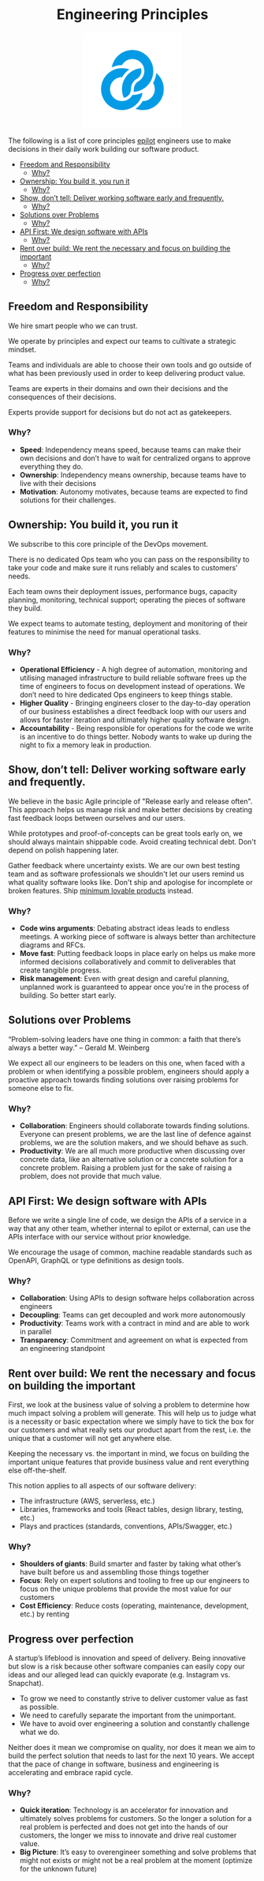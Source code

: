 <h1 align="center"> Engineering Principles</h1>

<p align="center"><img alt="epilot" src="./epilot-logo.svg" width="200"></p>

The following is a list of core principles [epilot](https://epilot.cloud/) engineers use to make decisions in their daily work building our software product.

<!-- toc -->

- [Freedom and Responsibility](#freedom-and-responsibility)
  - [Why?](#why)
- [Ownership: You build it, you run it](#ownership-you-build-it-you-run-it)
  - [Why?](#why-1)
- [Show, don’t tell: Deliver working software early and frequently.](#show-dont-tell-deliver-working-software-early-and-frequently)
  - [Why?](#why-2)
- [Solutions over Problems](#solutions-over-problems)
  - [Why?](#why-3)
- [API First: We design software with APIs](#api-first-we-design-software-with-apis)
  - [Why?](#why-4)
- [Rent over build: We rent the necessary and focus on building the important](#rent-over-build-we-rent-the-necessary-and-focus-on-building-the-important)
  - [Why?](#why-5)
- [Progress over perfection](#progress-over-perfection)
  - [Why?](#why-6)

<!-- tocstop -->

## Freedom and Responsibility

We hire smart people who we can trust.

We operate by principles and expect our teams to cultivate a strategic mindset.

Teams and individuals are able to choose their own tools and go outside of what has been previously used in order to keep delivering product value. 

Teams are experts in their domains and own their decisions and the consequences of their decisions.

Experts provide support for decisions but do not act as gatekeepers.

### Why?

- **Speed**: Independency means speed, because teams can make their own decisions and don’t have to wait for centralized organs to approve everything they do.
- **Ownership**: Independency means ownership, because teams have to live with their decisions
- **Motivation**: Autonomy motivates, because teams are expected to find solutions for their challenges.

## Ownership: You build it, you run it

We subscribe to this core principle of the DevOps movement.

There is no dedicated Ops team who you can pass on the responsibility to take your code and make sure it runs reliably and scales to customers' needs.

Each team owns their deployment issues, performance bugs, capacity planning, monitoring, technical support; operating the pieces of software they build.

We expect teams to automate testing, deployment and monitoring of their features to minimise the need for manual operational tasks.

### Why?

- **Operational Efficiency** - A high degree of automation, monitoring and utilising managed infrastructure to build reliable software frees up the time of engineers to focus on development instead of operations. We don’t need to hire dedicated Ops engineers to keep things stable.
- **Higher Quality** - Bringing engineers closer to the day-to-day operation of our business establishes a direct feedback loop with our users and allows for faster iteration and ultimately higher quality software design.
- **Accountability** - Being responsible for operations for the code we write is an incentive to do things better. Nobody wants to wake up during the night to fix a memory leak in production.

## Show, don’t tell: Deliver working software early and frequently.

We believe in the basic Agile principle of "Release early and release often". This approach helps us manage risk and make better decisions by creating fast feedback loops between ourselves and our users.

While prototypes and proof-of-concepts can be great tools early on, we should always maintain shippable code. Avoid creating technical debt. Don't depend on polish happening later. 

Gather feedback where uncertainty exists. We are our own best testing team and as software professionals we shouldn't let our users remind us what quality software looks like. Don't ship and apologise for incomplete or broken features. Ship [minimum lovable products](https://productschool.com/blog/product-management-2/minimum-lovable-product/) instead.

### Why?

- **Code wins arguments**: Debating abstract ideas leads to endless meetings. A working piece of software is always better than architecture diagrams and RFCs.
- **Move fast**: Putting feedback loops in place early on helps us make more informed decisions collaboratively and commit to deliverables that create tangible progress.
- **Risk management**: Even with great design and careful planning, unplanned work is guaranteed to appear once you're in the process of building. So better start early. 

## Solutions over Problems

“Problem-solving leaders have one thing in common: a faith that there’s always a better way.” – Gerald M. Weinberg

We expect all our engineers to be leaders on this one, when faced with a problem or when identifying a possible problem, engineers should apply a proactive approach towards finding solutions over raising problems for someone else to fix.

### Why?

- **Collaboration**: Engineers should collaborate towards finding solutions. Everyone can present problems, we are the last line of defence against problems, we are the solution makers, and we should behave as such.
- **Productivity**: We are all much more productive when discussing over concrete data, like an alternative solution or a concrete solution for a concrete problem. Raising a problem just for the sake of raising a problem, does not provide that much value.

## API First: We design software with APIs

Before we write a single line of code, we design the APIs of a service in a way that any other team, whether internal to epilot or external, can use the APIs interface with our service without prior knowledge.

We encourage the usage of common, machine readable standards such as OpenAPI, GraphQL or type definitions as design tools.

### Why?

- **Collaboration**: Using APIs to design software helps collaboration across engineers
- **Decoupling**: Teams can get decoupled and work more autonomously
- **Productivity**: Teams work with a contract in mind and are able to work in parallel
- **Transparency**: Commitment and agreement on what is expected from an engineering standpoint

## Rent over build: We rent the necessary and focus on building the important

First, we look at the business value of solving a problem to determine how much impact solving a problem will generate. This will help us to judge what is a necessity or basic expectation where we simply have to tick the box for our customers and what really sets our product apart from the rest, i.e. the unique that a customer will not get anywhere else.

Keeping the necessary vs. the important in mind, we focus on building the important unique features that provide business value and rent everything else off-the-shelf.

This notion applies to all aspects of our software delivery:

- The infrastructure (AWS, serverless, etc.)
- Libraries, frameworks and tools (React tables, design library, testing, etc.)
- Plays and practices (standards, conventions, APIs/Swagger, etc.)

### Why?

- **Shoulders of giants**: Build smarter and faster by taking what other’s have built before us and assembling those things together
- **Focus**: Rely on expert solutions and tooling to free up our engineers to focus on the unique problems that provide the most value for our customers
- **Cost Efficiency**: Reduce costs (operating, maintenance, development, etc.) by renting



## Progress over perfection

A startup’s lifeblood is innovation and speed of delivery. Being innovative but slow is a risk because other software companies can easily copy our ideas and our alleged lead can quickly evaporate (e.g. Instagram vs. Snapchat).

- To grow we need to constantly strive to deliver customer value as fast as possible.
- We need to carefully separate the important from the unimportant.
- We have to avoid over engineering a solution and constantly challenge what we do.

Neither does it mean we compromise on quality, nor does it mean we aim to build the perfect solution that needs to last for the next 10 years. We accept that the pace of change in software, business and engineering is accelerating and embrace rapid cycle.

### Why?

- **Quick iteration**: Technology is an accelerator for innovation and ultimately solves problems for customers. So the longer a solution for a real problem is perfected and does not get into the hands of our customers, the longer we miss to innovate and drive real customer value.
- **Big Picture**: It’s easy to overengineer something and solve problems that might not exists or might not be a real problem at the moment (optimize for the unknown future)
